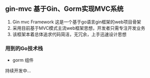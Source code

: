 ## gin-mvc 基于Gin、Gorm实现MVC系统
1. Gin mvc Framework 这是一个基于go语言gin框架的web项目骨架
2. 采用目前基于MVC模式主流web框架思想，开发者只需专注开发业务
3. 该框架本着总体追求代码简洁，无冗余，上手迅速设计思想

### 用到的Go技术栈
- gorm 组件


持续开发中...
